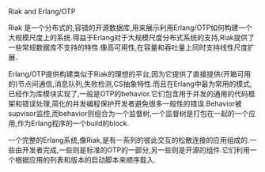 Riak and Erlang/OTP

Riak 是一个分布式的,容错的开源数据库,用来展示利用Erlang/OTP如何构建一个大规模尺度上的系统.得益于Erlang对于大规模尺度分布式系统的支持,Riak提供了一些常规数据库不支持的特性.像高可用性,在容量和吞吐量上同时支持线性尺度扩展.

Erlang/OTP提供构建类似于Riak的理想的平台,因为它提供了直接提供(开箱可用的)节点间通信,消息队列,失败检测,CS抽象特性.而且在Erlang中最为常用的模式,已经作为库模块实现了,一般是OTP的behavior.它们包含用于并发的通用的代码框架和错误处理,简化的并发编程保护开发者避免很多一般性的错误.Behavior被supvisor监控,而behavior则组合为一个监督树,一个监督树是打包在一起的一个应用,作为Erlang程序的一个build的block.

一个完整的Erlang系统,像Riak,是有一系列的彼此交互的松散连接的应用组成的.一些由开发者完成,一些则是标准的OTP的一部分,另一些则是开源的组件.它们利用一个根据应用的列表和版本的启动脚本来顺序载入.
